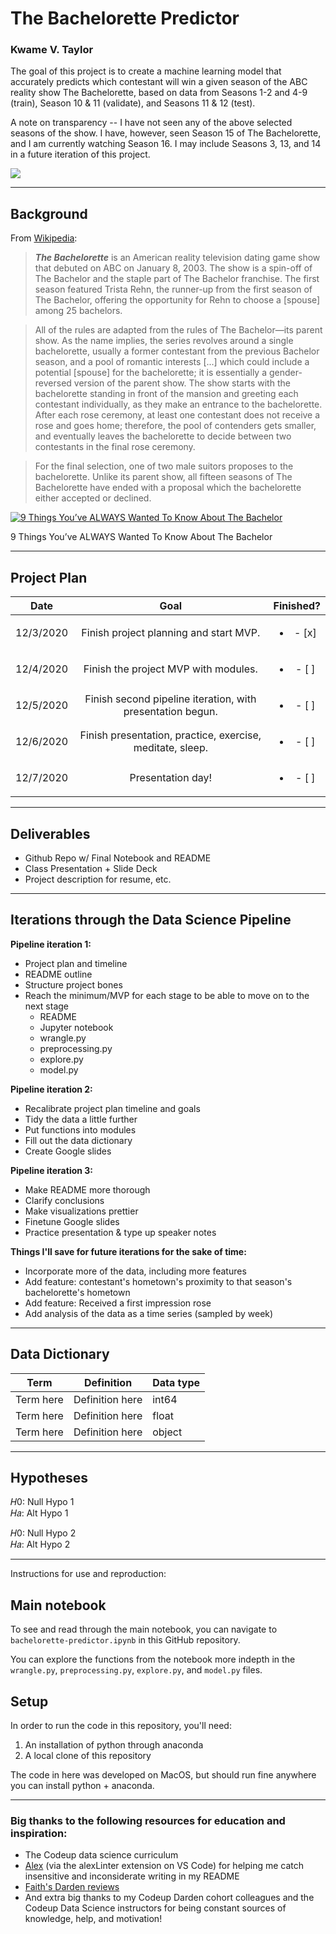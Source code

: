 # The Bachelorette Predictor
### Kwame V. Taylor

The goal of this project is to create a machine learning model that accurately predicts which contestant will win a given season of the ABC reality show The Bachelorette, based on data from Seasons 1-2 and 4-9 (train), Season 10 & 11 (validate), and Seasons 11 & 12 (test).

A note on transparency -- I have not seen any of the above selected seasons of the show. I have, however, seen Season 15 of The Bachelorette, and I am currently watching Season 16. <!--I have left Season 13 and 14 out of the data for the sake of time efficiency, as I would have to scrape that data myself from the Bachelor Nation Wiki, since the FiveThirtyEight data has not been updated past Season 13.--> I may include Seasons 3, 13, and 14 in a future iteration of this project.

<img src="https://static.tumblr.com/c8504796ecc695283d1e8af5c7f137c9/oig2scu/qjlo45s32/tumblr_static_8e9p6wr2jy0wks8c4004w8k4s.png">

---

## Background

From [Wikipedia](https://en.wikipedia.org/wiki/The_Bachelorette):
> ***The Bachelorette*** is an American reality television dating game show that debuted on ABC on January 8, 2003. The show is a spin-off of The Bachelor and the staple part of The Bachelor franchise. The first season featured Trista Rehn, the runner-up from the first season of The Bachelor, offering the opportunity for Rehn to choose a [spouse] among 25 bachelors.

> All of the rules are adapted from the rules of The Bachelor—its parent show. As the name implies, the series revolves around a single bachelorette, usually a former contestant from the previous Bachelor season, and a pool of romantic interests [...] which could include a potential [spouse] for the bachelorette; it is essentially a gender-reversed version of the parent show. The show starts with the bachelorette standing in front of the mansion and greeting each contestant individually, as they make an entrance to the bachelorette. After each rose ceremony, at least one contestant does not receive a rose and goes home; therefore, the pool of contenders gets smaller, and eventually leaves the bachelorette to decide between two contestants in the final rose ceremony.

> For the final selection, one of two male suitors proposes to the bachelorette. Unlike its parent show, all fifteen seasons of The Bachelorette have ended with a proposal which the bachelorette either accepted or declined.

[![9 Things You’ve ALWAYS Wanted To Know About The Bachelor](https://img.youtube.com/vi/p-Jr8iNdXOQ/0.jpg)](https://www.youtube.com/watch?v=p-Jr8iNdXOQ)

9 Things You’ve ALWAYS Wanted To Know About The Bachelor

---

## Project Plan

|    Date    |                                Goal                               |     Finished?     |
|:----------:|:-----------------------------------------------------------------:|:-----------------:|
| 12/3/2020 | Finish project planning and start MVP.                            |<ul><li>- [x] </li>
| 12/4/2020 | Finish the project MVP with modules.                              |<ul><li>- [ ] </li>
| 12/5/2020 | Finish second pipeline iteration, with presentation begun.        |<ul><li>- [ ] </li>
| 12/6/2020 | Finish presentation, practice, exercise, meditate, sleep.         |<ul><li>- [ ] </li>
| 12/7/2020 | Presentation day!                                                 |<ul><li>- [ ] </li>

<!-- The project deliverables are the following: **Jupyter Notebook** data science pipeline walkthrough with **conclusions**, data **visualizations**, **README**, and **modules with functions** (```wrangle.py```, ```preprocessing.py```, ```explore.py```, and ```model.py```). -->

---

## Deliverables
* Github Repo w/ Final Notebook and README
* Class Presentation + Slide Deck
* Project description for resume, etc.

---

## Iterations through the Data Science Pipeline

**Pipeline iteration 1:**
* Project plan and timeline
* README outline
* Structure project bones
* Reach the minimum/MVP for each stage to be able to move on to the next stage
    * README
    * Jupyter notebook
    * wrangle.py
    * preprocessing.py
    * explore.py
    * model.py

**Pipeline iteration 2:**
* Recalibrate project plan timeline and goals
* Tidy the data a little further
* Put functions into modules
* Fill out the data dictionary
* Create Google slides

**Pipeline iteration 3:**
* Make README more thorough
* Clarify conclusions
* Make visualizations prettier
* Finetune Google slides
* Practice presentation & type up speaker notes

**Things I'll save for future iterations for the sake of time:**
* Incorporate more of the data, including more features
* Add feature: contestant's hometown's proximity to that season's bachelorette's hometown
* Add feature: Received a first impression rose
* Add analysis of the data as a time series (sampled by week)

---

## Data Dictionary

| Term                     | Definition                                                 | Data type                |
|--------------------------|------------------------------------------------------------|--------------------------|
| Term here                | Definition here                                            | int64                    |
| Term here                | Definition here                                            | float                    |
| Term here                | Definition here                                            | object                   |

---

## Hypotheses

𝐻0: Null Hypo 1<br>
𝐻𝑎: Alt Hypo 1

𝐻0: Null Hypo 2<br>
𝐻𝑎: Alt Hypo 2

---

Instructions for use and reproduction:
## Main notebook
To see and read through the main notebook, you can navigate to ```bachelorette-predictor.ipynb``` in this GitHub repository.

You can explore the functions from the notebook more indepth in the ```wrangle.py```, ```preprocessing.py```, ```explore.py```, and ```model.py``` files.

## Setup

In order to run the code in this repository, you'll need:

1. An installation of python through anaconda
2. A local clone of this repository
<!--3. An ```env.py``` file that defines the following variables:
  - 'user'
  - 'host'
  - 'password'-->

The code in here was developed on MacOS, but should run fine anywhere you can install python + anaconda.

---

### Big thanks to the following resources for education and inspiration:
* The Codeup data science curriculum
* <a href="https://alexjs.com/">Alex</a> (via the alexLinter extension on VS Code) for helping me catch insensitive and inconsiderate writing in my README
* <a href="https://dardenreviews.github.io/">Faith's Darden reviews</a>
* And extra big thanks to my Codeup Darden cohort colleagues and the Codeup Data Science instructors for being constant sources of knowledge, help, and motivation!
